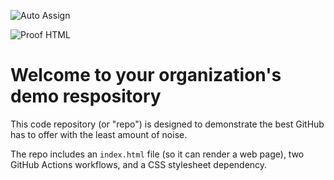![Auto Assign](https://github.com/ESILV-Crew/demo-repository/actions/workflows/auto-assign.yml/badge.svg)

![Proof HTML](https://github.com/ESILV-Crew/demo-repository/actions/workflows/proof-html.yml/badge.svg)

# Welcome to your organization's demo respository
This code repository (or "repo") is designed to demonstrate the best GitHub has to offer with the least amount of noise.

The repo includes an `index.html` file (so it can render a web page), two GitHub Actions workflows, and a CSS stylesheet dependency.
